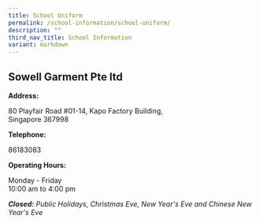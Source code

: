 ```yaml
---
title: School Uniform
permalink: /school-information/school-uniform/
description: ""
third_nav_title: School Information
variant: markdown
---
```

## Sowell Garment Pte ltd
**Address:**

80 Playfair Road #01-14,
Kapo Factory Building,  
Singapore 367998

**Telephone:**  

86183083

**Operating Hours:**  

Monday - Friday   
10:00 am to 4:00 pm

_**Closed:** Public Holidays, Christmas Eve, New Year's Eve and Chinese New Year's Eve_

